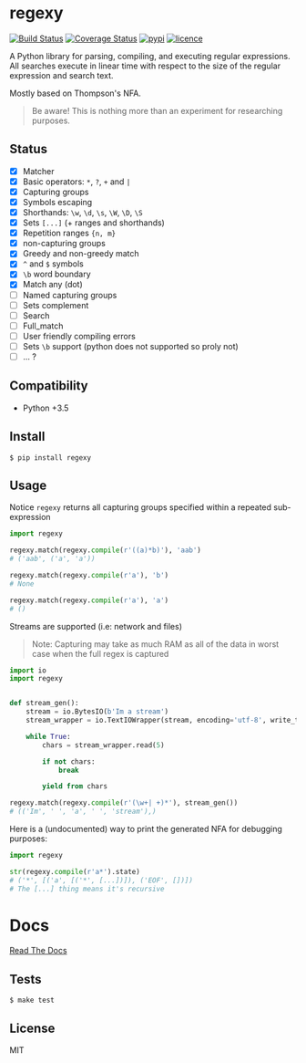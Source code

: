 # regexy

[![Build Status](https://img.shields.io/travis/nitely/regexy.svg?style=flat-square)](https://travis-ci.org/nitely/regexy)
[![Coverage Status](https://img.shields.io/coveralls/nitely/regexy.svg?style=flat-square)](https://coveralls.io/r/nitely/regexy)
[![pypi](https://img.shields.io/pypi/v/regexy.svg?style=flat-square)](https://pypi.python.org/pypi/regexy)
[![licence](https://img.shields.io/pypi/l/regexy.svg?style=flat-square)](https://raw.githubusercontent.com/nitely/regexy/master/LICENSE)


A Python library for parsing, compiling, and executing regular expressions.
All searches execute in linear time with respect to the size of the regular
expression and search text.

Mostly based on Thompson's NFA.

> Be aware!
> This is nothing more than an experiment for researching purposes.

## Status

- [x] Matcher
- [x] Basic operators: `*`, `?`, `+` and `|`
- [x] Capturing groups
- [x] Symbols escaping
- [x] Shorthands: `\w`, `\d`, `\s`, `\W`, `\D`, `\S`
- [x] Sets `[...]` (+ ranges and shorthands)
- [x] Repetition ranges `{n, m}`
- [x] non-capturing groups
- [x] Greedy and non-greedy match
- [x] `^` and `$` symbols
- [x] `\b` word boundary
- [x] Match any (dot)
- [ ] Named capturing groups
- [ ] Sets complement
- [ ] Search
- [ ] Full_match
- [ ] User friendly compiling errors
- [ ] Sets `\b` support (python does not supported so proly not)
- [ ] ... ?

## Compatibility

* Python +3.5


## Install

```
$ pip install regexy
```


## Usage

Notice `regexy` returns all capturing groups specified within a repeated sub-expression

```python
import regexy

regexy.match(regexy.compile(r'((a)*b)'), 'aab')
# ('aab', ('a', 'a'))

regexy.match(regexy.compile(r'a'), 'b')
# None

regexy.match(regexy.compile(r'a'), 'a')
# ()
```

Streams are supported (i.e: network and files)

> Note: Capturing may take as much RAM as all of
> the data in worst case when the full regex is captured

```python
import io
import regexy


def stream_gen():
    stream = io.BytesIO(b'Im a stream')
    stream_wrapper = io.TextIOWrapper(stream, encoding='utf-8', write_through=True)

    while True:
        chars = stream_wrapper.read(5)

        if not chars:
            break

        yield from chars

regexy.match(regexy.compile(r'(\w+| +)*'), stream_gen())
# (('Im', ' ', 'a', ' ', 'stream'),)
```

Here is a (undocumented) way to print the generated
NFA for debugging purposes:

```python
import regexy

str(regexy.compile(r'a*').state)
# ('*', [('a', [('*', [...])]), ('EOF', [])])
# The [...] thing means it's recursive
```


# Docs

[Read The Docs](http://regexy.readthedocs.io)


## Tests

```
$ make test
```


## License

MIT
